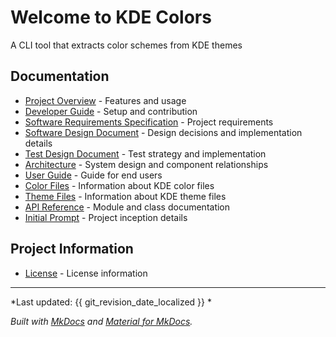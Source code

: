 # Welcome to KDE Colors

A CLI tool that extracts color schemes from KDE themes

## Documentation

- [Project Overview](project-files/README.md) - Features and usage
- [Developer Guide](project-files/DEV-README.md) - Setup and contribution
- [Software Requirements Specification](software-requirements-specification.md) - Project requirements
- [Software Design Document](software-design-document.md) - Design decisions and implementation details
- [Test Design Document](test-design-document.md) - Test strategy and implementation
- [Architecture](architecture.md) - System design and component relationships
- [User Guide](user-guide.md) - Guide for end users
- [Color Files](color-files.md) - Information about KDE color files
- [Theme Files](theme-files.md) - Information about KDE theme files
- [API Reference](reference/index.md) - Module and class documentation
- [Initial Prompt](initial_prompt.md) - Project inception details

## Project Information

- [License](license.md) - License information

---

*Last updated:  {{ git_revision_date_localized }} *

*Built with [MkDocs](https://www.mkdocs.org/) and [Material for MkDocs](https://squidfunk.github.io/mkdocs-material/).*
